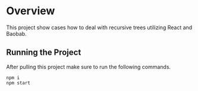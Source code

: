 # Overview
This project show cases how to deal with recursive trees utilizing React and Baobab.

## Running the Project

After pulling this project make sure to run the following commands.

```
npm i
npm start
```
